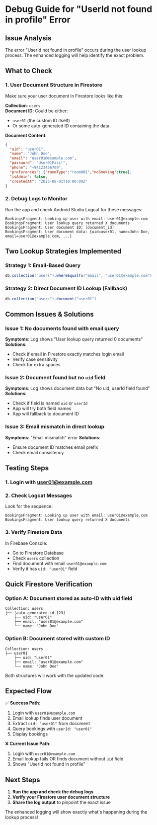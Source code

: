 # Debug Guide for "UserId not found in profile" Error

## Issue Analysis

The error "UserId not found in profile" occurs during the user lookup process. The enhanced logging will help identify the exact problem.

## What to Check

### 1. **User Document Structure in Firestore**

Make sure your user document in Firestore looks like this:

**Collection**: `users`  
**Document ID**: Could be either:
- `user01` (the custom ID itself)
- Or some auto-generated ID containing the data

**Document Content**:
```json
{
  "uid": "user01",
  "name": "John Doe", 
  "email": "user01@example.com",
  "password": "User01Pass!",
  "phone": "+94123456789",
  "preferences": {"roomType":"room001","noSmoking":true},
  "isAdmin": false,
  "createdAt": "2025-08-01T10:00:00Z"
}
```

### 2. **Debug Logs to Monitor**

Run the app and check Android Studio Logcat for these messages:

```
BookingsFragment: Looking up user with email: user01@example.com
BookingsFragment: User lookup query returned X documents
BookingsFragment: User document ID: [document_id]
BookingsFragment: User document data: {uid=user01, name=John Doe, email=user01@example.com, ...}
```

## Two Lookup Strategies Implemented

### Strategy 1: Email-Based Query
```java
db.collection("users").whereEqualTo("email", "user01@example.com")
```

### Strategy 2: Direct Document ID Lookup (Fallback)
```java
db.collection("users").document("user01")
```

## Common Issues & Solutions

### Issue 1: No documents found with email query
**Symptoms**: Log shows "User lookup query returned 0 documents"
**Solutions**: 
- Check if email in Firestore exactly matches login email
- Verify case sensitivity
- Check for extra spaces

### Issue 2: Document found but no `uid` field
**Symptoms**: Log shows document data but "No uid, userId field found"
**Solutions**:
- Check if field is named `uid` or `userId`
- App will try both field names
- App will fallback to document ID

### Issue 3: Email mismatch in direct lookup
**Symptoms**: "Email mismatch" error
**Solutions**:
- Ensure document ID matches email prefix
- Check email consistency

## Testing Steps

### 1. **Login with user01@example.com**

### 2. **Check Logcat Messages**
Look for the sequence:
```
BookingsFragment: Looking up user with email: user01@example.com
BookingsFragment: User lookup query returned X documents
```

### 3. **Verify Firestore Data**
In Firebase Console:
- Go to Firestore Database
- Check `users` collection
- Find document with email `user01@example.com`
- Verify it has `uid: "user01"` field

## Quick Firestore Verification

### Option A: Document stored as auto-ID with uid field
```
Collection: users
├── [auto-generated-id-123]
    ├── uid: "user01"
    ├── email: "user01@example.com"
    └── name: "John Doe"
```

### Option B: Document stored with custom ID
```
Collection: users  
├── user01
    ├── uid: "user01"
    ├── email: "user01@example.com"
    └── name: "John Doe"
```

Both structures will work with the updated code.

## Expected Flow

✅ **Success Path**:
1. Login with `user01@example.com`
2. Email lookup finds user document
3. Extract `uid: "user01"` from document
4. Query bookings with `userId: "user01"`
5. Display bookings

❌ **Current Issue Path**:
1. Login with `user01@example.com`
2. Email lookup fails OR finds document without `uid` field
3. Shows "UserId not found in profile"

## Next Steps

1. **Run the app and check the debug logs**
2. **Verify your Firestore user document structure**
3. **Share the log output** to pinpoint the exact issue

The enhanced logging will show exactly what's happening during the lookup process!
